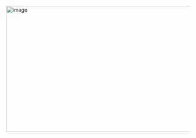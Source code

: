 <img width="694" height="346" alt="image" src="https://github.com/user-attachments/assets/72a7e364-1964-4f3c-bce8-9f910c923255" />
